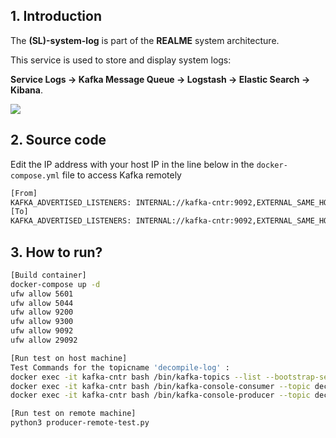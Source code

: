 ## 1. Introduction

The **(SL)-system-log** is part of the **REALME** system architecture.

This service is used to store and display system logs:

**Service Logs → Kafka Message Queue → Logstash → Elastic Search → Kibana**.

<img src="https://github.com/thanhlam2110/metaLeak-ml-elk/blob/master/readme-image/metaLeak-ml-overview.png">

## 2. Source code
Edit the IP address with your host IP in the line below in the `docker-compose.yml` file to access Kafka remotely

```bash
[From]
KAFKA_ADVERTISED_LISTENERS: INTERNAL://kafka-cntr:9092,EXTERNAL_SAME_HOST://localhost:29092,EXTERNAL_DIFFERENT_HOST://192.168.1.20:29093
[To]
KAFKA_ADVERTISED_LISTENERS: INTERNAL://kafka-cntr:9092,EXTERNAL_SAME_HOST://localhost:29092,EXTERNAL_DIFFERENT_HOST://your-host-IP:29093
```
## 3. How to run?

```bash
[Build container]
docker-compose up -d
ufw allow 5601
ufw allow 5044
ufw allow 9200
ufw allow 9300
ufw allow 9092
ufw allow 29092
```

```bash
[Run test on host machine]
Test Commands for the topicname 'decompile-log' :
docker exec -it kafka-cntr bash /bin/kafka-topics --list --bootstrap-server localhost:9092
docker exec -it kafka-cntr bash /bin/kafka-console-consumer --topic decompile-log --from-beginning --bootstrap-server localhost:9092
docker exec -it kafka-cntr bash /bin/kafka-console-producer --topic decompile-log --bootstrap-server localhost:9092
```

```bash
[Run test on remote machine]
python3 producer-remote-test.py
```